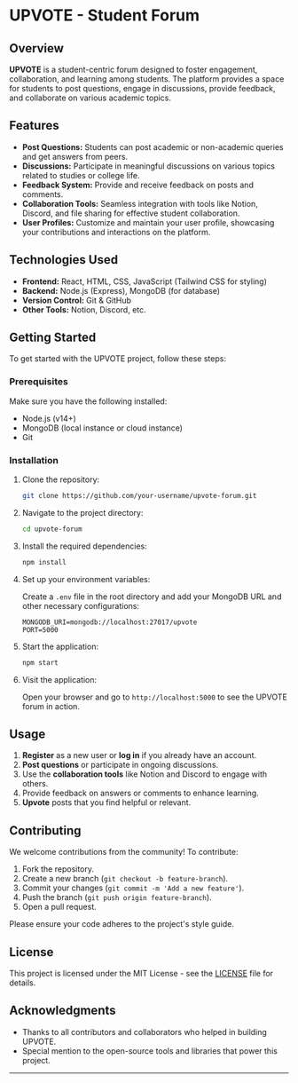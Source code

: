 

# UPVOTE - Student Forum

## Overview

**UPVOTE** is a student-centric forum designed to foster engagement, collaboration, and learning among students. The platform provides a space for students to post questions, engage in discussions, provide feedback, and collaborate on various academic topics.

## Features

- **Post Questions:** Students can post academic or non-academic queries and get answers from peers.
- **Discussions:** Participate in meaningful discussions on various topics related to studies or college life.
- **Feedback System:** Provide and receive feedback on posts and comments.
- **Collaboration Tools:** Seamless integration with tools like Notion, Discord, and file sharing for effective student collaboration.
- **User Profiles:** Customize and maintain your user profile, showcasing your contributions and interactions on the platform.

## Technologies Used

- **Frontend:** React, HTML, CSS, JavaScript (Tailwind CSS for styling)
- **Backend:** Node.js (Express), MongoDB (for database)
- **Version Control:** Git & GitHub
- **Other Tools:** Notion, Discord, etc.

## Getting Started

To get started with the UPVOTE project, follow these steps:

### Prerequisites

Make sure you have the following installed:

- Node.js (v14+)
- MongoDB (local instance or cloud instance)
- Git

### Installation

1. Clone the repository:

   ```bash
   git clone https://github.com/your-username/upvote-forum.git
   ```

2. Navigate to the project directory:

   ```bash
   cd upvote-forum
   ```

3. Install the required dependencies:

   ```bash
   npm install
   ```

4. Set up your environment variables:

   Create a `.env` file in the root directory and add your MongoDB URL and other necessary configurations:

   ```
   MONGODB_URI=mongodb://localhost:27017/upvote
   PORT=5000
   ```

5. Start the application:

   ```bash
   npm start
   ```

6. Visit the application:

   Open your browser and go to `http://localhost:5000` to see the UPVOTE forum in action.

## Usage

1. **Register** as a new user or **log in** if you already have an account.
2. **Post questions** or participate in ongoing discussions.
3. Use the **collaboration tools** like Notion and Discord to engage with others.
4. Provide feedback on answers or comments to enhance learning.
5. **Upvote** posts that you find helpful or relevant.

## Contributing

We welcome contributions from the community! To contribute:

1. Fork the repository.
2. Create a new branch (`git checkout -b feature-branch`).
3. Commit your changes (`git commit -m 'Add a new feature'`).
4. Push the branch (`git push origin feature-branch`).
5. Open a pull request.

Please ensure your code adheres to the project's style guide.

## License

This project is licensed under the MIT License - see the [LICENSE](LICENSE) file for details.

## Acknowledgments

- Thanks to all contributors and collaborators who helped in building UPVOTE.
- Special mention to the open-source tools and libraries that power this project.

---

